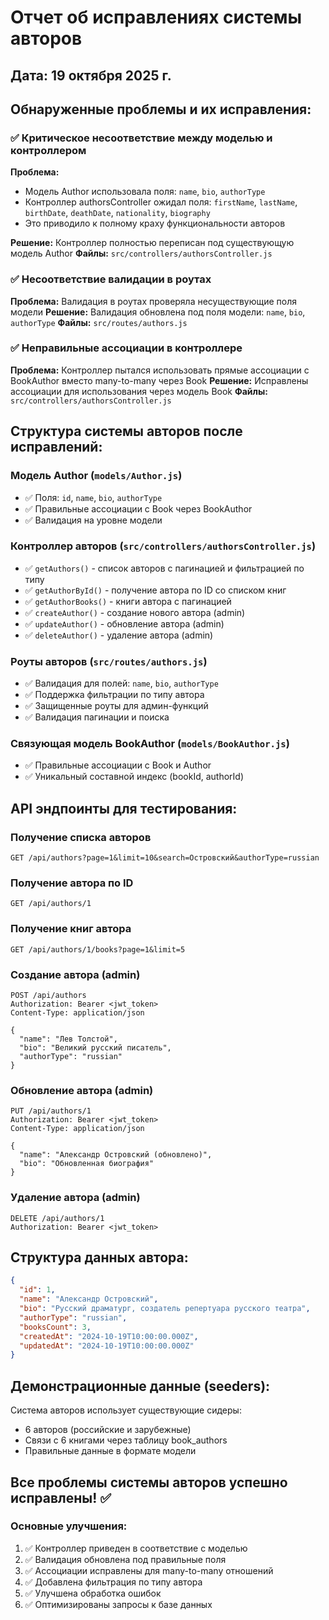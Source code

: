 # Отчет об исправлениях системы авторов

## Дата: 19 октября 2025 г.

## Обнаруженные проблемы и их исправления:

### ✅ Критическое несоответствие между моделью и контроллером

**Проблема:**

- Модель Author использовала поля: `name`, `bio`, `authorType`
- Контроллер authorsController ожидал поля: `firstName`, `lastName`, `birthDate`, `deathDate`, `nationality`, `biography`
- Это приводило к полному краху функциональности авторов

**Решение:** Контроллер полностью переписан под существующую модель Author
**Файлы:** `src/controllers/authorsController.js`

### ✅ Несоответствие валидации в роутах

**Проблема:** Валидация в роутах проверяла несуществующие поля модели
**Решение:** Валидация обновлена под поля модели: `name`, `bio`, `authorType`
**Файлы:** `src/routes/authors.js`

### ✅ Неправильные ассоциации в контроллере

**Проблема:** Контроллер пытался использовать прямые ассоциации с BookAuthor вместо many-to-many через Book
**Решение:** Исправлены ассоциации для использования через модель Book
**Файлы:** `src/controllers/authorsController.js`

## Структура системы авторов после исправлений:

### Модель Author (`models/Author.js`)

- ✅ Поля: `id`, `name`, `bio`, `authorType`
- ✅ Правильные ассоциации с Book через BookAuthor
- ✅ Валидация на уровне модели

### Контроллер авторов (`src/controllers/authorsController.js`)

- ✅ `getAuthors()` - список авторов с пагинацией и фильтрацией по типу
- ✅ `getAuthorById()` - получение автора по ID со списком книг
- ✅ `getAuthorBooks()` - книги автора с пагинацией
- ✅ `createAuthor()` - создание нового автора (admin)
- ✅ `updateAuthor()` - обновление автора (admin)
- ✅ `deleteAuthor()` - удаление автора (admin)

### Роуты авторов (`src/routes/authors.js`)

- ✅ Валидация для полей: `name`, `bio`, `authorType`
- ✅ Поддержка фильтрации по типу автора
- ✅ Защищенные роуты для админ-функций
- ✅ Валидация пагинации и поиска

### Связующая модель BookAuthor (`models/BookAuthor.js`)

- ✅ Правильные ассоциации с Book и Author
- ✅ Уникальный составной индекс (bookId, authorId)

## API эндпоинты для тестирования:

### Получение списка авторов

```http
GET /api/authors?page=1&limit=10&search=Островский&authorType=russian
```

### Получение автора по ID

```http
GET /api/authors/1
```

### Получение книг автора

```http
GET /api/authors/1/books?page=1&limit=5
```

### Создание автора (admin)

```http
POST /api/authors
Authorization: Bearer <jwt_token>
Content-Type: application/json

{
  "name": "Лев Толстой",
  "bio": "Великий русский писатель",
  "authorType": "russian"
}
```

### Обновление автора (admin)

```http
PUT /api/authors/1
Authorization: Bearer <jwt_token>
Content-Type: application/json

{
  "name": "Александр Островский (обновлено)",
  "bio": "Обновленная биография"
}
```

### Удаление автора (admin)

```http
DELETE /api/authors/1
Authorization: Bearer <jwt_token>
```

## Структура данных автора:

```json
{
  "id": 1,
  "name": "Александр Островский",
  "bio": "Русский драматург, создатель репертуара русского театра",
  "authorType": "russian",
  "booksCount": 3,
  "createdAt": "2024-10-19T10:00:00.000Z",
  "updatedAt": "2024-10-19T10:00:00.000Z"
}
```

## Демонстрационные данные (seeders):

Система авторов использует существующие сидеры:

- 6 авторов (российские и зарубежные)
- Связи с 6 книгами через таблицу book_authors
- Правильные данные в формате модели

## Все проблемы системы авторов успешно исправлены! ✅

### Основные улучшения:

1. ✅ Контроллер приведен в соответствие с моделью
2. ✅ Валидация обновлена под правильные поля
3. ✅ Ассоциации исправлены для many-to-many отношений
4. ✅ Добавлена фильтрация по типу автора
5. ✅ Улучшена обработка ошибок
6. ✅ Оптимизированы запросы к базе данных

